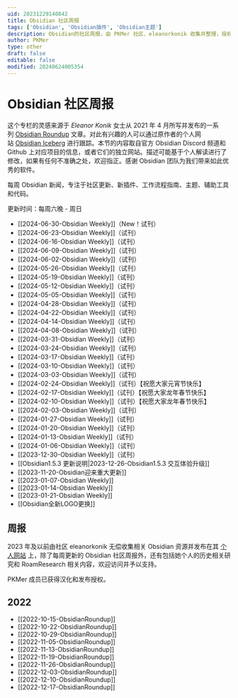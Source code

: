 ```yaml
---
uid: 20231229140842
title: Obsidian 社区周报
tags: ['Obsidian', 'Obsidian插件', 'Obsidian主题']
description: Obsidian的社区周报，由 PKMer 社区、eleanorkonik 收集并整理，授权 Pkmer 进行翻译
author: PKMer
type: other
draft: false
editable: false
modified: 20240624005354
---
```


# Obsidian 社区周报

这个专栏的灵感来源于 _Eleanor Konik_ 女士从 2021 年 4 月所写并发布的一系列 [Obsidian Roundup](https://www.eleanorkonik.com/tag/roundup/) 文章。对此有兴趣的人可以通过原作者的个人网站 [Obsidian Iceberg](https://www.eleanorkonik.com/) 进行跟踪。本节的内容取自官方 Obsidian Discord 频道和 Github 上对应项目的信息，或者它们的独立网站。描述可能基于个人解读进行了修改，如果有任何不准确之处，欢迎指正。感谢 Obsidian 团队为我们带来如此优秀的软件。

每周 Obsidian 新闻，专注于社区更新、新插件、工作流程指南、主题、辅助工具和代码。

更新时间：每周六晚 - 周日


- [[2024-06-30-Obsidian Weekly]]（New！试刊）
- [[2024-06-23-Obsidian Weekly]]（试刊）
- [[2024-06-16-Obsidian Weekly]]（试刊）
- [[2024-06-09-Obsidian Weekly]]（试刊）
- [[2024-06-02-Obsidian Weekly]]（试刊）
- [[2024-05-26-Obsidian Weekly]]（试刊）
- [[2024-05-19-Obsidian Weekly]]（试刊）
- [[2024-05-12-Obsidian Weekly]]（试刊）
- [[2024-05-05-Obsidian Weekly]]（试刊）
- [[2024-04-28-Obsidian Weekly]]（试刊）
- [[2024-04-22-Obsidian Weekly]]（试刊）
- [[2024-04-14-Obsidian Weekly]]（试刊）
- [[2024-04-08-Obsidian Weekly]]（试刊）
- [[2024-03-31-Obsidian Weekly]]（试刊）
- [[2024-03-24-Obsidian Weekly]]（试刊）
- [[2024-03-17-Obsidian Weekly]]（试刊）
- [[2024-03-10-Obsidian Weekly]]（试刊）
- [[2024-03-03-Obsidian Weekly]]（试刊）
- [[2024-02-24-Obsidian Weekly]]（试刊）【祝愿大家元宵节快乐】
- [[2024-02-17-Obsidian Weekly]]（试刊）【祝愿大家龙年春节快乐】
- [[2024-02-10-Obsidian Weekly]]（试刊）【祝愿大家龙年春节快乐】
- [[2024-02-03-Obsidian Weekly]]（试刊）
- [[2024-01-27-Obsidian Weekly]]（试刊）
- [[2024-01-20-Obsidian Weekly]]（试刊）
- [[2024-01-13-Obsidian Weekly]]（试刊）
- [[2024-01-06-Obsidian Weekly]]（试刊）
- [[2023-12-30-Obsidian Weekly]]（试刊）
- [[Obsidian1.5.3 更新说明|2023-12-26-Obsidian1.5.3 交互体验升级]]
- [[2023-11-20-Obsidian迎来重大更新]]
- [[2023-01-07-Obsidian Weekly]]
- [[2023-01-14-Obsidian Weekly]]
- [[2023-01-21-Obsidian Weekly]]
- [[Obsidian全新LOGO更换]]

## 周报

2023 年及以前由社区 eleanorkonik 无偿收集相关 Obsidian 资源并发布在其 [个人网站](https://www.eleanorkonik.com/) 上，除了每周更新的 Obsidian 社区周报外，还有包括她个人的历史相关研究和 RoamResearch 相关内容，欢迎访问并予以支持。

PKMer 成员已获得汉化和发布授权。

## 2022

- [[2022-10-15-ObsidianRoundup]]
- [[2022-10-22-ObsidianRoundup]]
- [[2022-10-29-ObsidianRoundup]]
- [[2022-11-05-ObsidianRoundup]]
- [[2022-11-13-ObsidianRoundup]]
- [[2022-11-19-ObsidianRoundup]]
- [[2022-11-26-ObsidianRoundup]]
- [[2022-12-03-ObsidianRoundup]]
- [[2022-12-10-ObsidianRoundup]]
- [[2022-12-17-ObsidianRoundup]]

